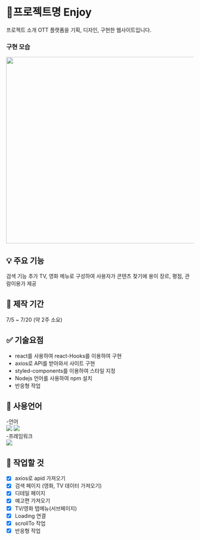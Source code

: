 # 📌프로젝트명 Enjoy

프로젝트 소개 OTT 플랫폼을 기획, 디자인, 구현한 웹사이트입니다.

### 구현 모습

<img src="https://user-images.githubusercontent.com/106130311/179666202-c7f31d87-1e74-448a-8908-76e45e011c4a.png" width="900px" height="500px">

## 💡 주요 기능

검색 기능 추가
TV, 영화 메뉴로 구성하여 사용자가 콘텐츠 찾기에 용이
장르, 평점, 관람이용가 제공

## 📅 제작 기간

7/5 ~ 7/20 (약 2주 소요)

## ✅ 기술요점

- react를 사용하여 react-Hooks를 이용하여 구현
- axios로 API를 받아와서 사이트 구현
- styled-components를 이용하여 스타일 지정
- Nodejs 언어를 사용하여 npm 설치
- 반응형 작업

## 📝 사용언어

-언어<br/>
<img src="https://img.shields.io/badge/javascript-yellow?style=for-the-badge&logo=JavaScript&logoColor=white">
<img src="https://img.shields.io/badge/javascript-orange?style=for-the-badge&logo=Node.js&logoColor=white">
<br/> -프레임워크<br/>
<img src="https://img.shields.io/badge/React-informational?style=for-the-badge&logo=React&logoColor=white">

## 📍 작업할 것

- [x] axios로 apid 가져오기
- [x] 검색 페이지 (영화, TV 데이터 가져오기)
- [x] 디테일 페이지
- [x] 예고편 가져오기
- [x] TV/영화 탭메뉴(서브페이지)
- [x] Loading 연결
- [x] scrollTo 작업
- [x] 반응형 작업
